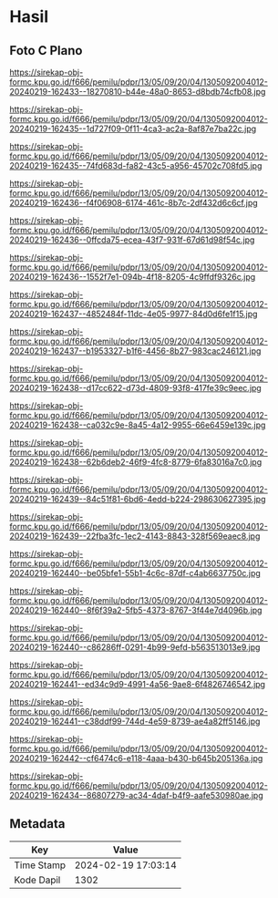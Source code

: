 # Hasil

## Foto C Plano

https://sirekap-obj-formc.kpu.go.id/f666/pemilu/pdpr/13/05/09/20/04/1305092004012-20240219-162433--18270810-b44e-48a0-8653-d8bdb74cfb08.jpg

https://sirekap-obj-formc.kpu.go.id/f666/pemilu/pdpr/13/05/09/20/04/1305092004012-20240219-162435--1d727f09-0f11-4ca3-ac2a-8af87e7ba22c.jpg

https://sirekap-obj-formc.kpu.go.id/f666/pemilu/pdpr/13/05/09/20/04/1305092004012-20240219-162435--74fd683d-fa82-43c5-a956-45702c708fd5.jpg

https://sirekap-obj-formc.kpu.go.id/f666/pemilu/pdpr/13/05/09/20/04/1305092004012-20240219-162436--f4f06908-6174-461c-8b7c-2df432d6c6cf.jpg

https://sirekap-obj-formc.kpu.go.id/f666/pemilu/pdpr/13/05/09/20/04/1305092004012-20240219-162436--0ffcda75-ecea-43f7-931f-67d61d98f54c.jpg

https://sirekap-obj-formc.kpu.go.id/f666/pemilu/pdpr/13/05/09/20/04/1305092004012-20240219-162436--1552f7e1-094b-4f18-8205-4c9ffdf9326c.jpg

https://sirekap-obj-formc.kpu.go.id/f666/pemilu/pdpr/13/05/09/20/04/1305092004012-20240219-162437--4852484f-11dc-4e05-9977-84d0d6fe1f15.jpg

https://sirekap-obj-formc.kpu.go.id/f666/pemilu/pdpr/13/05/09/20/04/1305092004012-20240219-162437--b1953327-b1f6-4456-8b27-983cac246121.jpg

https://sirekap-obj-formc.kpu.go.id/f666/pemilu/pdpr/13/05/09/20/04/1305092004012-20240219-162438--d17cc622-d73d-4809-93f8-417fe39c9eec.jpg

https://sirekap-obj-formc.kpu.go.id/f666/pemilu/pdpr/13/05/09/20/04/1305092004012-20240219-162438--ca032c9e-8a45-4a12-9955-66e6459e139c.jpg

https://sirekap-obj-formc.kpu.go.id/f666/pemilu/pdpr/13/05/09/20/04/1305092004012-20240219-162438--62b6deb2-46f9-4fc8-8779-6fa83016a7c0.jpg

https://sirekap-obj-formc.kpu.go.id/f666/pemilu/pdpr/13/05/09/20/04/1305092004012-20240219-162439--84c51f81-6bd6-4edd-b224-298630627395.jpg

https://sirekap-obj-formc.kpu.go.id/f666/pemilu/pdpr/13/05/09/20/04/1305092004012-20240219-162439--22fba3fc-1ec2-4143-8843-328f569eaec8.jpg

https://sirekap-obj-formc.kpu.go.id/f666/pemilu/pdpr/13/05/09/20/04/1305092004012-20240219-162440--be05bfe1-55b1-4c6c-87df-c4ab6637750c.jpg

https://sirekap-obj-formc.kpu.go.id/f666/pemilu/pdpr/13/05/09/20/04/1305092004012-20240219-162440--8f6f39a2-5fb5-4373-8767-3f44e7d4096b.jpg

https://sirekap-obj-formc.kpu.go.id/f666/pemilu/pdpr/13/05/09/20/04/1305092004012-20240219-162440--c86286ff-0291-4b99-9efd-b563513013e9.jpg

https://sirekap-obj-formc.kpu.go.id/f666/pemilu/pdpr/13/05/09/20/04/1305092004012-20240219-162441--ed34c9d9-4991-4a56-9ae8-6f4826746542.jpg

https://sirekap-obj-formc.kpu.go.id/f666/pemilu/pdpr/13/05/09/20/04/1305092004012-20240219-162441--c38ddf99-744d-4e59-8739-ae4a82ff5146.jpg

https://sirekap-obj-formc.kpu.go.id/f666/pemilu/pdpr/13/05/09/20/04/1305092004012-20240219-162442--cf6474c6-e118-4aaa-b430-b645b205136a.jpg

https://sirekap-obj-formc.kpu.go.id/f666/pemilu/pdpr/13/05/09/20/04/1305092004012-20240219-162434--86807279-ac34-4daf-b4f9-aafe530980ae.jpg


## Metadata

| Key        | Value               |
| ---------- | ------------------- |
| Time Stamp | 2024-02-19 17:03:14 |
| Kode Dapil | 1302                |



